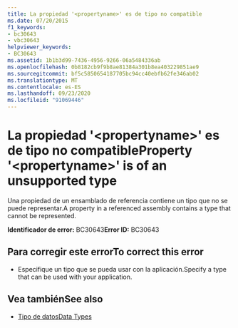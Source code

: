 ```yaml
---
title: La propiedad '<propertyname>' es de tipo no compatible
ms.date: 07/20/2015
f1_keywords:
- bc30643
- vbc30643
helpviewer_keywords:
- BC30643
ms.assetid: 1b1b3d99-7436-4956-9266-06a5484336ab
ms.openlocfilehash: 0b8182cb9f9b8ae81384a301b8ea403229851ae9
ms.sourcegitcommit: bf5c5850654187705bc94cc40ebfb62fe346ab02
ms.translationtype: MT
ms.contentlocale: es-ES
ms.lasthandoff: 09/23/2020
ms.locfileid: "91069446"
---
```

# <a name="property-propertyname-is-of-an-unsupported-type"></a><span data-ttu-id="67ad2-102">La propiedad '\<propertyname>' es de tipo no compatible</span><span class="sxs-lookup"><span data-stu-id="67ad2-102">Property '\<propertyname>' is of an unsupported type</span></span>

<span data-ttu-id="67ad2-103">Una propiedad de un ensamblado de referencia contiene un tipo que no se puede representar.</span><span class="sxs-lookup"><span data-stu-id="67ad2-103">A property in a referenced assembly contains a type that cannot be represented.</span></span>  
  
 <span data-ttu-id="67ad2-104">**Identificador de error:** BC30643</span><span class="sxs-lookup"><span data-stu-id="67ad2-104">**Error ID:** BC30643</span></span>  
  
## <a name="to-correct-this-error"></a><span data-ttu-id="67ad2-105">Para corregir este error</span><span class="sxs-lookup"><span data-stu-id="67ad2-105">To correct this error</span></span>  
  
- <span data-ttu-id="67ad2-106">Especifique un tipo que se pueda usar con la aplicación.</span><span class="sxs-lookup"><span data-stu-id="67ad2-106">Specify a type that can be used with your application.</span></span>  
  
## <a name="see-also"></a><span data-ttu-id="67ad2-107">Vea también</span><span class="sxs-lookup"><span data-stu-id="67ad2-107">See also</span></span>

- [<span data-ttu-id="67ad2-108">Tipo de datos</span><span class="sxs-lookup"><span data-stu-id="67ad2-108">Data Types</span></span>](../programming-guide/language-features/data-types/index.md)
